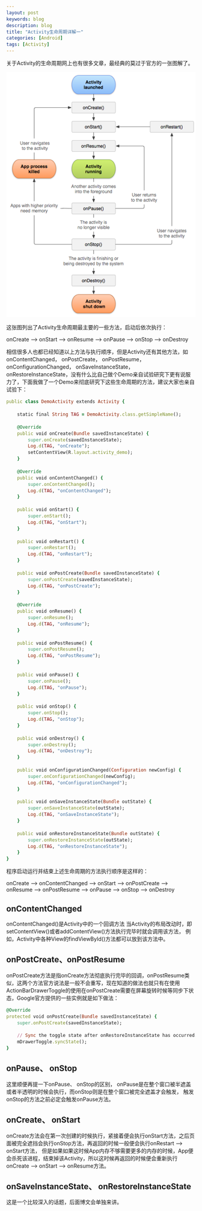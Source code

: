 ```yaml
---
layout: post
keywords: blog
description: blog
title: "Activity生命周期详解一"
categories: [Android]
tags: [Activity]
---
```



关于Activity的生命周期网上也有很多文章，最经典的莫过于官方的一张图解了。

<img src="/image/activity_lifecycle.png" />

这张图列出了Activity生命周期最主要的一些方法，启动后依次执行：

onCreate --> onStart --> onResume --> onPause --> onStop --> onDestroy

相信很多人也都已经知道以上方法与执行顺序，但是Activity还有其他方法，如onContentChanged， onPostCreate， onPostResume， onConfigurationChanged， onSaveInstanceState， onRestoreInstanceState，没有什么比自己做个Demo亲自试验研究下更有说服力了，下面我做了一个Demo来彻底研究下这些生命周期的方法，建议大家也亲自试验下：

```ruby
public class DemoActivity extends Activity {

    static final String TAG = DemoActivity.class.getSimpleName();

    @Override
    public void onCreate(Bundle savedInstanceState) {
        super.onCreate(savedInstanceState);
        Log.d(TAG, "onCreate");
        setContentView(R.layout.activity_demo);
    }

    @Override
    public void onContentChanged() {
        super.onContentChanged();
        Log.d(TAG, "onContentChanged");
    }

    public void onStart() {
        super.onStart();
        Log.d(TAG, "onStart");
    }

    public void onRestart() {
        super.onRestart();
        Log.d(TAG, "onRestart");
    }

    public void onPostCreate(Bundle savedInstanceState) {
        super.onPostCreate(savedInstanceState);
        Log.d(TAG, "onPostCreate");
    }

    @Override
    public void onResume() {
        super.onResume();
        Log.d(TAG, "onResume");
    }

    public void onPostResume() {
        super.onPostResume();
        Log.d(TAG, "onPostResume");
    }

    public void onPause() {
        super.onPause();
        Log.d(TAG, "onPause");
    }

    public void onStop() {
        super.onStop();
        Log.d(TAG, "onStop");
    }

    public void onDestroy() {
        super.onDestroy();
        Log.d(TAG, "onDestroy");
    }

    public void onConfigurationChanged(Configuration newConfig) {
        super.onConfigurationChanged(newConfig);
        Log.d(TAG, "onConfigurationChanged");
    }

    public void onSaveInstanceState(Bundle outState) {
        super.onSaveInstanceState(outState);
        Log.d(TAG, "onSaveInstanceState");
    }

    public void onRestoreInstanceState(Bundle outState) {
        super.onRestoreInstanceState(outState);
        Log.d(TAG, "onRestoreInstanceState");
    }
}
```

程序启动运行并结束上述生命周期的方法执行顺序是这样的：

onCreate --> onContentChanged --> onStart --> onPostCreate --> onResume --> onPostResume --> onPause --> onStop --> onDestroy

## onContentChanged

onContentChanged()是Activity中的一个回调方法
当Activity的布局改动时，即setContentView()或者addContentView()方法执行完毕时就会调用该方法， 例如，Activity中各种View的findViewById()方法都可以放到该方法中。

## onPostCreate、onPostResume

onPostCreate方法是指onCreate方法彻底执行完毕的回调，onPostResume类似，这两个方法官方说法是一般不会重写，现在知道的做法也就只有在使用ActionBarDrawerToggle的使用在onPostCreate需要在屏幕旋转时候等同步下状态，Google官方提供的一些实例就是如下做法：

```ruby
@Override
protected void onPostCreate(Bundle savedInstanceState) {
    super.onPostCreate(savedInstanceState);

    // Sync the toggle state after onRestoreInstanceState has occurred.
    mDrawerToggle.syncState();
}
```

## onPause、 onStop

这里顺便再提一下onPause、 onStop的区别， onPause是在整个窗口被半遮盖或者半透明的时候会执行，而onStop则是在整个窗口被完全遮盖才会触发， 触发onStop的方法之前必定会触发onPause方法。

## onCreate、 onStart

onCreate方法会在第一次创建的时候执行，紧接着便会执行onStart方法，之后页面被完全遮挡会执行onStop方法，再返回的时候一般便会执行onRestart --> onStart方法， 但是如果如果这时候App内存不够需要更多的内存的时候，App便会杀死该进程，结束掉该Activity，所以这时候再返回的时候便会重新执行onCreate --> onStart --> onResume方法。

## onSaveInstanceState、 onRestoreInstanceState

这是一个比较深入的话题，后面博文会单独来讲。


